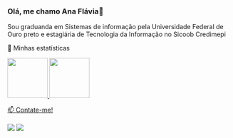 ### Olá, me chamo Ana Flávia👋

Sou graduanda em Sistemas de informação pela Universidade Federal de Ouro preto e estagiária de Tecnologia da Informação no Sicoob Credimepi


🔭 Minhas estatísticas <br>
<div>
<a href="https://github.com/anaflaviapizati">
<img loading="lazy" height="90em" src="https://github-readme-stats.vercel.app/api/top-langs/?username=anaflaviapizati&layout=compact&langs_count=7&theme=dracula"/>
<img loading="lazy" height="90em" src="https://github-readme-stats.vercel.app/api?username=anaflaviapizati&show_icons=true&theme=dracula&include_all_commits=true&count_private=true"/>
</div>

<div>


📫 Contate-me! <br><br>
<a href = "mailto:anaflaviapizati@hotmail.com"><img loading="lazy" src="https://img.shields.io/badge/Gmail-D14836?style=for-the-badge&logo=gmail&logoColor=white" target="_blank"></a>
<a href="https://www.linkedin.com/in/anaflaviapizati" target="_blank"><img loading="lazy" src="https://img.shields.io/badge/-LinkedIn-%230077B5?style=for-the-badge&logo=linkedin&logoColor=white" target="_blank"></a>   
</div>

